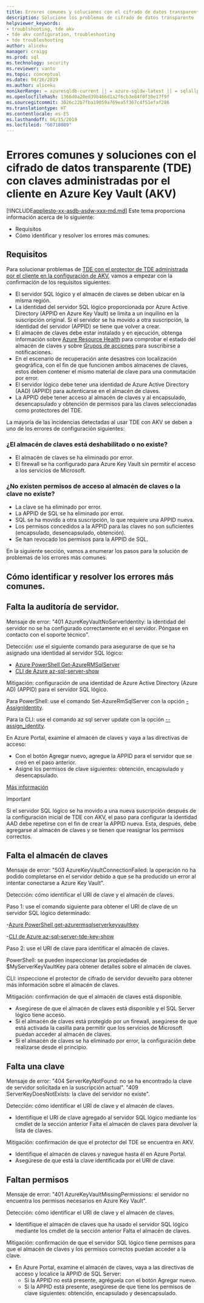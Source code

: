 ```yaml
---
title: Errores comunes y soluciones con el cifrado de datos transparente (TDE) con claves administradas por el cliente en Azure Key Vault (AKV) | Microsoft Docs
description: Solucione los problemas de cifrado de datos transparente (TDE) con la configuración de Azure Key Vault.
helpviewer_keywords:
- troublshooting, tde akv
- tde akv configuration, troubleshooting
- tde troubleshooting
author: aliceku
manager: craigg
ms.prod: sql
ms.technology: security
ms.reviewer: vanto
ms.topic: conceptual
ms.date: 04/26/2019
ms.author: aliceku
monikerRange: = azuresqldb-current || = azure-sqldw-latest || = sqlallproducts-allversions
ms.openlocfilehash: 1366d0a20ed39b466d1a2f6cb3e84f0f30e17f9f
ms.sourcegitcommit: 3026c22b7fba19059a769ea5f367c4f51efaf286
ms.translationtype: HT
ms.contentlocale: es-ES
ms.lasthandoff: 06/15/2019
ms.locfileid: "66718089"
---
```

# <a name="common-errors-and-resolutions-with-transparent-data-encryption-tde-with-customer-managed-keys-in-azure-key-vault-akv"></a>Errores comunes y soluciones con el cifrado de datos transparente (TDE) con claves administradas por el cliente en Azure Key Vault (AKV)

[!INCLUDE[appliesto-xx-asdb-asdw-xxx-md.md](../../../includes/appliesto-xx-asdb-asdw-xxx-md.md)]
Este tema proporciona información acerca de lo siguiente:  
  
- Requisitos  
- Cómo identificar y resolver los errores más comunes.

## <a name="requirements"></a>Requisitos
Para solucionar problemas de [TDE con el protector de TDE administrada por el cliente en la configuración de AKV](https://docs.microsoft.com/azure/sql-database/transparent-data-encryption-byok-azure-sql#guidelines-for-configuring-tde-with-azure-key-vault), vamos a empezar con la confirmación de los requisitos siguientes:
- El servidor SQL lógico y el almacén de claves se deben ubicar en la misma región.
- La identidad del servidor SQL lógico proporcionada por Azure Active Directory (APPID en Azure Key Vault) se limita a un inquilino en la suscripción original.  Si el servidor se ha movido a otra suscripción, la identidad del servidor (APPID) se tiene que volver a crear.
- El almacén de claves debe estar instalado y en ejecución, obtenga información sobre [Azure Resource Health](https://docs.microsoft.com/azure/service-health/resource-health-overview) para comprobar el estado del almacén de claves y sobre [Grupos de acciones](https://docs.microsoft.com/azure/azure-monitor/platform/action-groups) para suscribirse a notificaciones.
- En el escenario de recuperación ante desastres con localización geográfica, con el fin de que funcionen ambos almacenes de claves, estos deben contener el mismo material de clave para una conmutación por error.
- El servidor lógico debe tener una identidad de Azure Active Directory (AAD) (APPID) para autenticarse en el almacén de claves.
- La APPID debe tener acceso al almacén de claves y al encapsulado, desencapsulado y obtención de permisos para las claves seleccionadas como protectores del TDE.

La mayoría de las incidencias detectadas al usar TDE con AKV se deben a uno de los errores de configuración siguientes:

### <a name="key-vault-unavailable-or-doesnt-exist"></a>¿El almacén de claves está deshabilitado o no existe?
- El almacén de claves se ha eliminado por error.
- El firewall se ha configurado para Azure Key Vault sin permitir el acceso a los servicios de Microsoft.

### <a name="no-permissions-to-access-the-key-vault-or-key-doesnt-exist"></a>¿No existen permisos de acceso al almacén de claves o la clave no existe?
- La clave se ha eliminado por error.
- La APPID de SQL se ha eliminado por error.
- SQL se ha movido a otra suscripción, lo que requiere una APPID nueva.
- Los permisos concedidos a la APPID para las claves no son suficientes (encapsulado, desencapsulado, obtención).
- Se han revocado los permisos para la APPID de SQL.


En la siguiente sección, vamos a enumerar los pasos para la solución de problemas de los errores más comunes.


## <a name="how-to-identify-and-resolve-the-most-common-errors"></a>Cómo identificar y resolver los errores más comunes.

## <a name="missing-server-identity"></a>Falta la auditoría de servidor.
Mensaje de error: "401 AzureKeyVaultNoServerIdentity: la identidad del servidor no se ha configurado correctamente en el servidor. Póngase en contacto con el soporte técnico".

Detección: use el siguiente comando para asegurarse de que se ha asignado una identidad al servidor SQL lógico:

- [Azure PowerShell Get-AzureRMSqlServer](https://docs.microsoft.com/powershell/module/AzureRM.Sql/Get-AzureRmSqlServer?view=azurermps-6.13.0) 
- [CLI de Azure az-sql-server-show](https://docs.microsoft.com/cli/azure/sql/server?view=azure-cli-latest#az-sql-server-show)

Mitigación: configuración de una identidad de Azure Active Directory (Azure AD) (APPID) para el servidor SQL lógico.

Para PowerShell: use el comando Set-AzureRmSqlServer con la opción [- AssignIdentity](https://docs.microsoft.com/powershell/module/azurerm.sql/set-azurermsqlserver?view=azurermps-6.13.0). 

Para la CLI: use el comando az sql server update con la opción [--assign_identity](https://docs.microsoft.com/cli/azure/sql/server?view=azure-cli-latest#az-sql-server-update). 

En Azure Portal, examine el almacén de claves y vaya a las directivas de acceso:  
 - Con el botón Agregar nuevo, agregue la APPID para el servidor que se creó en el paso anterior. 
 - Asigne los permisos de clave siguientes: obtención, encapsulado y desencapsulado. 

[Más información](https://docs.microsoft.com/azure/sql-database/transparent-data-encryption-byok-azure-sql-configure?view=sql-server-2017&viewFallbackFrom=azuresqldb-current#step-1-assign-an-azure-ad-identity-to-your-server)

> [!IMPORTANT]
> Si el servidor SQL lógico se ha movido a una nueva suscripción después de la configuración inicial de TDE con AKV, el paso para configurar la identidad AAD debe repetirse con el fin de crear la APPID nueva.  Esta, después, debe agregarse al almacén de claves y se tienen que reasignar los permisos correctos. 
>

## <a name="missing-key-vault"></a>Falta el almacén de claves
Mensaje de error: "503 AzureKeyVaultConnectionFailed: la operación no ha podido completarse en el servidor debido a que se ha producido un error al intentar conectarse a Azure Key Vault".

Detección: cómo identificar el URI de clave y el almacén de claves. 

Paso 1: use el comando siguiente para obtener el URI de clave de un servidor SQL lógico determinado:

-[Azure PowerShell get-azurermsqlserverkeyvaultkey](https://docs.microsoft.com/powershell/module/azurerm.sql/get-azurermsqlserverkeyvaultkey?view=azurermps-6.13.0)

-[CLI de Azure az-sql-server-tde-key-show](https://docs.microsoft.com/cli/azure/sql/server/tde-key?view=azure-cli-latest#az-sql-server-tde-key-show) 

Paso 2: use el URI de clave para identificar el almacén de claves.

PowerShell: se pueden inspeccionar las propiedades de $MyServerKeyVaultKey para obtener detalles sobre el almacén de claves.

CLI: inspeccione el protector de cifrado de servidor devuelto para obtener más información sobre el almacén de claves.

Mitigación: confirmación de que el almacén de claves está disponible.
- Asegúrese de que el almacén de claves está disponible y el SQL Server lógico tiene acceso.
- Si el almacén de claves está protegido por un firewall, asegúrese de que está activada la casilla para permitir que los servicios de Microsoft puedan acceder al almacén de claves.
- Si el almacén de claves se ha eliminado por error, la configuración debe realizarse desde el principio.


## <a name="missing-key"></a>Falta una clave 
Mensaje de error: "404 ServerKeyNotFound: no se ha encontrado la clave de servidor solicitada en la suscripción actual".
"409 ServerKeyDoesNotExists: la clave del servidor no existe".

Detección: cómo identificar el URI de clave y el almacén de claves.
- Identifique el URI de clave agregado al servidor SQL lógico mediante los cmdlet de la sección anterior Falta el almacén de claves para devolver la lista de claves.

Mitigación: confirmación de que el protector del TDE se encuentra en AKV.
- Identifique el almacén de claves y navegue hasta él en Azure Portal.
- Asegúrese de que está la clave identificada por el URI de clave.

## <a name="missing-permissions"></a>Faltan permisos 
Mensaje de error: "401 AzureKeyVaultMissingPermissions: el servidor no encuentra los permisos necesarios en Azure Key Vault".

Detección: cómo identificar el URI de clave y el almacén de claves.
- Identifique el almacén de claves que ha usado el servidor SQL lógico mediante los cmdlet de la sección anterior Falta el almacén de claves.

Mitigación: confirmación de que el servidor SQL lógico tiene permisos para que el almacén de claves y los permisos correctos puedan acceder a la clave.
- En Azure Portal, examine el almacén de claves, vaya a las directivas de acceso y localice la APPID de SQL Server:  
  - Si la APPID no está presente, agréguela con el botón Agregar nuevo. 
  - Si la APPID está presente, asegúrese de que tiene los permisos de clave siguientes: obtención, encapsulado y desencapsulado.
